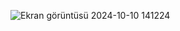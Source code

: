 ![Ekran görüntüsü 2024-10-10 141224](https://github.com/user-attachments/assets/a129744c-485b-469d-b086-837a1ed9a9c0)
